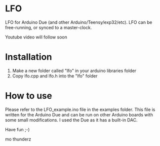 # LFO
LFO for Arduino Due (and other Arduino/Teensy/exp32/etc). LFO can be free-running, or synced to a master-clock.

Youtube video will follow soon

# Installation
1) Make a new folder called "lfo" in your arduino libraries folder
2) Copy lfo.cpp and lfo.h into the "lfo" folder

# How to use
Please refer to the LFO_example.ino file in the examples folder. This file is written for the Arduino Due and can be run on other Arduino boards with some small modifications. I used the Due as it has a built-in DAC.

Have fun ;-)

mo thunderz
